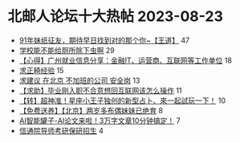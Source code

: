 # 北邮人论坛十大热帖 2023-08-23

- [91年妹纸征友，期待早日找到对的那个你~【王道】](https://bbs.byr.cn/article/Friends/2043959) 47
- [学校能不能给厕所除下虫啊](https://bbs.byr.cn/article/Picture/3347928) 29
- [【心得】广州就业信息分享：金融IT、运营商、互联网等工作单位](https://bbs.byr.cn/article/Cantonese/197955) 18
- [求正畸经验](https://bbs.byr.cn/article/Health/231255) 15
- [求建议 在北京 不加班的公司 安全岗](https://bbs.byr.cn/article/WorkLife/1202996) 13
- [【求助】毕业刚入职不合意想回互联网该怎么操作](https://bbs.byr.cn/article/Job/2194956) 11
- [【转】超神准！星座小王子独创的新型占卜、來一起試玩一下！](https://bbs.byr.cn/article/Constellations/326533) 10
- [【免费送养】【北京】两岁多布偶妹妹已绝育](https://bbs.byr.cn/article/Pet/157143) 8
- [AI智能罐子-AI论文来啦！3万字文章10分钟搞定！](https://bbs.byr.cn/article/Entrepreneurship/30110) 7
- [信通院导师考研保研招生](https://bbs.byr.cn/article/AimGraduate/1226096) 4


